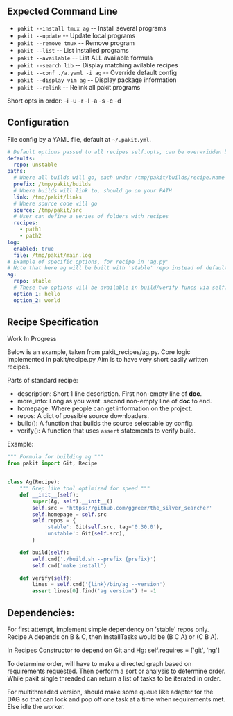## Expected Command Line

* `pakit --install tmux ag`       -- Install several programs
* `pakit --update`                -- Update local programs
* `pakit --remove tmux`           -- Remove program
* `pakit --list`                  -- List installed programs
* `pakit --available`             -- List ALL available formula
* `pakit --search lib`            -- Display matching avilable recipes
* `pakit --conf ./a.yaml -i ag`   -- Override default config
* `pakit --display vim ag`        -- Display package information
* `pakit --relink`                -- Relink all pakit programs

Short opts in order: -i -u -r -l -a -s -c -d

## Configuration

File config by a YAML file, default at `~/.pakit.yml`.

```yaml
# Default options passed to all recipes self.opts, can be overwridden by specific opts.
defaults:
  repo: unstable
paths:
  # Where all builds will go, each under /tmp/pakit/builds/recipe.name folder
  prefix: /tmp/pakit/builds
  # Where builds will link to, should go on your PATH
  link: /tmp/pakit/links
  # Where source code will go
  source: /tmp/pakit/src
  # User can define a series of folders with recipes
  recipes:
    - path1
    - path2
log:
  enabled: true
  file: /tmp/pakit/main.log
# Example of specific options, for recipe in 'ag.py'
# Note that here ag will be built with 'stable' repo instead of default.
ag:
  repo: stable
  # These two options will be available in build/verify funcs via self.opts.
  option_1: hello
  option_2: world
```

## Recipe Specification

Work In Progress

Below is an example, taken from pakit_recipes/ag.py.
Core logic implemented in pakit/recipe.py
Aim is to have very short easily written recipes.

Parts of standard recipe:
* description: Short 1 line description. First non-empty line of __doc__.
* more_info: Long as you want. second non-empty line of __doc__ to end.
* homepage: Where people can get information on the project.
* repos: A dict of possible source downloaders.
* build(): A function that builds the source selectable by config.
* verify(): A function that uses `assert` statements to verify build.

Example:
```py
""" Formula for building ag """
from pakit import Git, Recipe


class Ag(Recipe):
    """ Grep like tool optimized for speed """
    def __init__(self):
        super(Ag, self).__init__()
        self.src = 'https://github.com/ggreer/the_silver_searcher'
        self.homepage = self.src
        self.repos = {
            'stable': Git(self.src, tag='0.30.0'),
            'unstable': Git(self.src),
        }

    def build(self):
        self.cmd('./build.sh --prefix {prefix}')
        self.cmd('make install')

    def verify(self):
        lines = self.cmd('{link}/bin/ag --version')
        assert lines[0].find('ag version') != -1
```

## Dependencies:

For first attempt, implement simple dependency on 'stable' repos only.
Recipe A depends on B & C, then InstallTasks would be (B C A) or (C B A).

In Recipes Constructor to depend on Git and Hg:
    self.requires = ['git', 'hg']

To determine order, will have to make a directed graph  based on requirements requested.
Then perform a sort or analysis to determine order.
While pakit single threaded can return a list of tasks to be iterated in order.

For multithreaded version, should make some queue like adapter for the DAG so that
can lock and pop off one task at a time when requirements met. Else idle the worker.
